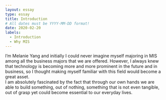 ```yaml
---
layout: essay
type: essay
title: Introduction
# All dates must be YYYY-MM-DD format!
date: 2020-02-20
labels:
  - Introduction
  - Why MIS
---
```


I’m Melanie Yang and initially I could never imagine myself majoring in MIS among all the business majors that we are offered. However, I always knew that technology is becoming more and more prominent in the future and in business, so I thought making myself familiar with this field would become a great asset.  
I am absolutely fascinated by the fact that through our own hands we are able to build something, out of nothing, something that is not even tangible, out of grasp yet could become essential to our everyday lives. 
